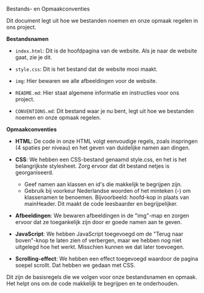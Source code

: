 Bestands- en Opmaakconventies

Dit document legt uit hoe we bestanden noemen en onze opmaak regelen in ons project.

**Bestandsnamen**
- `index.html`: Dit is de hoofdpagina van de website. Als je naar de website gaat, zie je dit.

- `style.css`: Dit is het bestand dat de website mooi maakt.


- `img`: Hier bewaren we alle afbeeldingen voor de website.

- `README.md`: Hier staat algemene informatie en instructies voor ons project.

- `CONVENTIONS.md`: Dit bestand waar je nu bent, legt uit hoe we bestanden noemen en onze opmaak regelen.


**Opmaakconventies**
- **HTML**: De code in onze HTML volgt eenvoudige regels, zoals inspringen (4 spaties per niveau) en het geven van duidelijke namen aan dingen.

- **CSS**: We hebben een CSS-bestand genaamd style.css, en het is het belangrijkste stylesheet. Zorg ervoor dat dit bestand netjes is georganiseerd.
    - Geef namen aan klassen en id's die makkelijk te begrijpen zijn.
    - Gebruik bij voorkeur Nederlandse woorden of het minteken (-) om klassenamen te benoemen. Bijvoorbeeld: hoofd-kop in plaats van mainHeader. Dit maakt de code leesbaarder en begrijpelijker.

- **Afbeeldingen**: We bewaren afbeeldingen in de "img"-map en zorgen ervoor dat ze toegankelijk zijn door er goede namen aan te geven.

- **JavaScript**: We hebben JavaScript toegevoegd om de "Terug naar boven"-knop te laten zien of verbergen, maar we hebben nog niet uitgelegd hoe het werkt. Misschien kunnen we dat later toevoegen.

- **Scrolling-effect**: We hebben een effect toegevoegd waardoor de pagina soepel scrollt. Dat hebben we gedaan met CSS.

Dit zijn de basisregels die we volgen voor onze bestandsnamen en opmaak. Het helpt ons om de code makkelijk te begrijpen en te onderhouden.